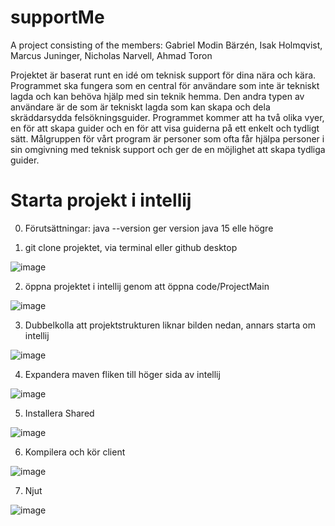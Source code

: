 # supportMe

A project consisting of the members:
Gabriel Modin Bärzén,
Isak Holmqvist,
Marcus Juninger,
Nicholas Narvell,
Ahmad Toron

Projektet är baserat runt en idé om teknisk support för dina nära och kära. Programmet ska fungera som en central för användare som inte är tekniskt lagda och kan behöva hjälp med sin teknik hemma. Den andra typen av användare är de som är tekniskt lagda som kan skapa och dela skräddarsydda felsökningsguider. Programmet kommer att ha två olika vyer, en för att skapa guider och en för att visa guiderna på ett enkelt och tydligt sätt. Målgruppen för vårt program är personer som ofta får hjälpa personer i sin omgivning med teknisk support och ger de en möjlighet att skapa tydliga guider. 

# Starta projekt i intellij
0. Förutsättningar:
java --version ger version java 15 elle högre

1. git clone projektet, via terminal eller github desktop

![image](https://user-images.githubusercontent.com/71310727/112954385-a0667080-913e-11eb-864a-b7999d6925a7.png)

2. öppna projektet i intellij genom att öppna code/ProjectMain

![image](https://user-images.githubusercontent.com/71310727/112954606-d6a3f000-913e-11eb-8f5a-881ccab40263.png)

3. Dubbelkolla att projektstrukturen liknar bilden nedan, annars starta om intellij

![image](https://user-images.githubusercontent.com/71310727/112954758-fdfabd00-913e-11eb-9820-a183e12d3e41.png)

4. Expandera maven fliken till höger sida av intellij

![image](https://user-images.githubusercontent.com/71310727/112954855-18349b00-913f-11eb-938c-4583e6ffaa41.png)

5. Installera Shared

![image](https://user-images.githubusercontent.com/71310727/112954943-30a4b580-913f-11eb-9187-a9ab195d1590.png)

6. Kompilera och kör client

![image](https://user-images.githubusercontent.com/71310727/112955090-5af67300-913f-11eb-8476-aefba0de9ac1.png)

7. Njut

![image](https://user-images.githubusercontent.com/71310727/112955188-75305100-913f-11eb-9ed2-540294fc1a13.png)
